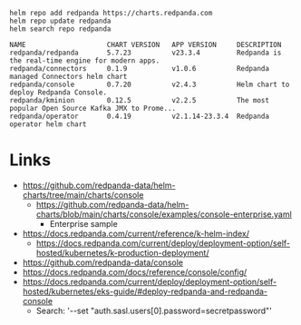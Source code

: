 ```shell
helm repo add redpanda https://charts.redpanda.com
helm repo update redpanda
helm search repo redpanda
```
```text
NAME                    CHART VERSION   APP VERSION     DESCRIPTION                                       
redpanda/redpanda       5.7.23          v23.3.4         Redpanda is the real-time engine for modern apps. 
redpanda/connectors     0.1.9           v1.0.6          Redpanda managed Connectors helm chart            
redpanda/console        0.7.20          v2.4.3          Helm chart to deploy Redpanda Console.            
redpanda/kminion        0.12.5          v2.2.5          The most popular Open Source Kafka JMX to Prome...
redpanda/operator       0.4.19          v2.1.14-23.3.4  Redpanda operator helm chart   
```

# Links
   * https://github.com/redpanda-data/helm-charts/tree/main/charts/console
      * https://github.com/redpanda-data/helm-charts/blob/main/charts/console/examples/console-enterprise.yaml
        * Enterprise sample
   * https://docs.redpanda.com/current/reference/k-helm-index/
      * https://docs.redpanda.com/current/deploy/deployment-option/self-hosted/kubernetes/k-production-deployment/
   * https://github.com/redpanda-data/console
   * https://docs.redpanda.com/docs/reference/console/config/
   * https://docs.redpanda.com/current/deploy/deployment-option/self-hosted/kubernetes/eks-guide/#deploy-redpanda-and-redpanda-console
     * Search: '--set "auth.sasl.users[0].password=secretpassword"'
   
